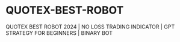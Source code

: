 # QUOTEX-BEST-ROBOT
QUOTEX BEST ROBOT 2024 | NO LOSS TRADING INDICATOR | GPT STRATEGY FOR BEGINNERS | BINARY BOT
